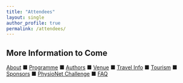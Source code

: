 ```yaml
---
title: "Attendees"
layout: single
author_profile: true
permalink: /attendees/
---
```

More Information to Come
---

[About](../about/) &#9632; [Programme](../programme/) &#9632; [Authors](../authors) &#9632; [Venue](../venue/) &#9632; [Travel Info](../travel) &#9632; [Tourism](../tourism/) &#9632; [Sponsors](../sponsors/) &#9632; [PhysioNet Challenge](../challenge/) &#9632; [FAQ](../faq/)